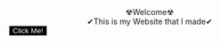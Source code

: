 <center>☢Welcome☢</center>
<center>✔This is my Website that I made✔</center>
<input type="button" align="center" value="Click Me!" style="text-align: center; background-color: black; color: #FFFFFF; border: none; ">
